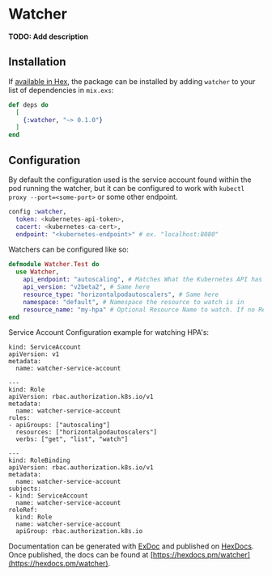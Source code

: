 # Watcher

**TODO: Add description**

## Installation

If [available in Hex](https://hex.pm/docs/publish), the package can be installed
by adding `watcher` to your list of dependencies in `mix.exs`:

```elixir
def deps do
  [
    {:watcher, "~> 0.1.0"}
  ]
end
```

## Configuration

By default the configuration used is the service account found within the pod running the watcher, but it can be configured to work with `kubectl proxy --port=<some-port>` or some other endpoint.

```config.exs
config :watcher,
  token: <kubernetes-api-token>,
  cacert: <kubernetes-ca-cert>,
  endpoint: "<kubernetes-endpoint>" # ex. "localhost:8080"

```

Watchers can be configured like so:
```MyWatcher.ex
defmodule Watcher.Test do
  use Watcher,
    api_endpoint: "autoscaling", # Matches What the Kubernetes API has
    api_version: "v2beta2", # Same here
    resource_type: "horizontalpodautoscalers", # Same here
    namespace: "default", # Namespace the resource to watch is in
    resource_name: "my-hpa" # Optional Resource Name to watch. If no Resource Name provided defaults to watching all.
end
```

Service Account Configuration example for watching HPA's:
```
kind: ServiceAccount
apiVersion: v1
metadata:
  name: watcher-service-account

---
kind: Role
apiVersion: rbac.authorization.k8s.io/v1
metadata:
  name: watcher-service-account
rules:
- apiGroups: ["autoscaling"]
  resources: ["horizontalpodautoscalers"]
  verbs: ["get", "list", "watch"]

---
kind: RoleBinding
apiVersion: rbac.authorization.k8s.io/v1
metadata:
  name: watcher-service-account
subjects:
- kind: ServiceAccount
  name: watcher-service-account
roleRef:
  kind: Role
  name: watcher-service-account
  apiGroup: rbac.authorization.k8s.io

```
Documentation can be generated with [ExDoc](https://github.com/elixir-lang/ex_doc)
and published on [HexDocs](https://hexdocs.pm). Once published, the docs can
be found at [https://hexdocs.pm/watcher](https://hexdocs.pm/watcher).


